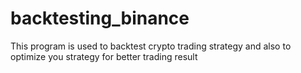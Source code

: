 # backtesting_binance
This program is used to backtest crypto trading strategy and also to optimize you strategy for better trading result

